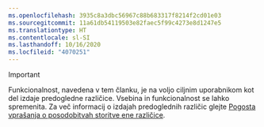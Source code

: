 ```yaml
---
ms.openlocfilehash: 3935c8a3dbc56967c88b683317f8214f2cd01e03
ms.sourcegitcommit: 11a61db54119503e82faec5f99c4273e8d1247e5
ms.translationtype: HT
ms.contentlocale: sl-SI
ms.lasthandoff: 10/16/2020
ms.locfileid: "4070251"
---
```

> [!IMPORTANT]
> Funkcionalnost, navedena v tem članku, je na voljo ciljnim uporabnikom kot del izdaje predogledne različice. Vsebina in funkcionalnost se lahko spremenita. Za več informacij o izdajah predoglednih različic glejte [Pogosta vprašanja o posodobitvah storitve ene različice](https://docs.microsoft.com/dynamics365/unified-operations/fin-and-ops/get-started/one-version).
